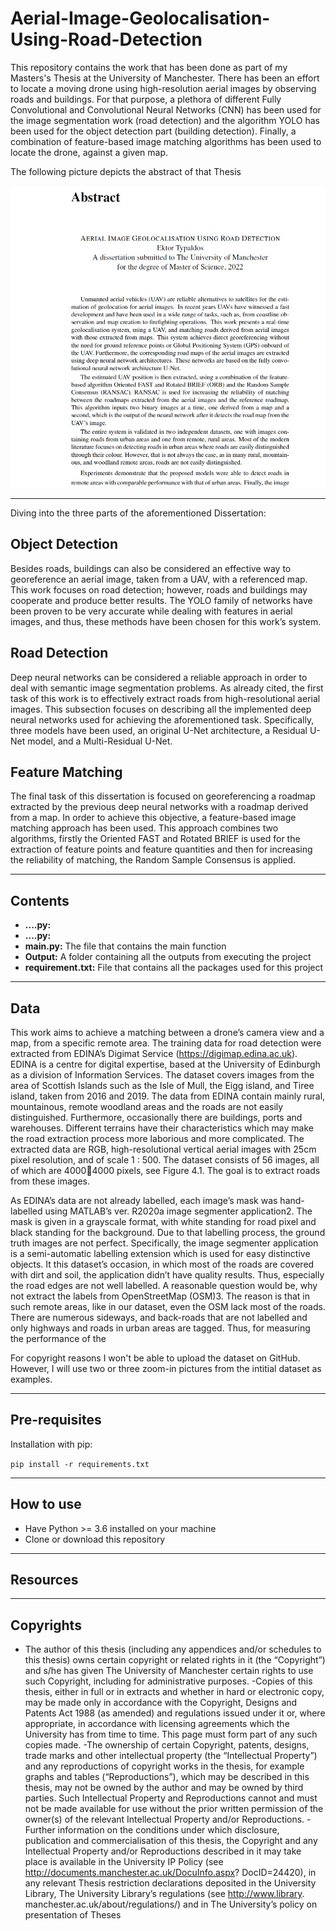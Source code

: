 # Aerial-Image-Geolocalisation-Using-Road-Detection

This repository contains the work that has been done as part of my Masters's Thesis at the University of Manchester. There has been an effort to locate a moving drone using high-resolution aerial images by observing roads and buildings. For that purpose, a plethora of different Fully Convolutional and Convolutional Neural Networks (CNN) has been used for the image segmentation work (road detection) and the algorithm YOLO has been used for the object detection part (building detection). Finally, a combination of feature-based image matching algorithms has been used to locate the drone, against a given map.


The following picture depicts the abstract of that Thesis

![Thesis Abstract](https://github.com/TypEktor/Aerial-Image-Geolocalisation-Using-Road-Detection/blob/main/Abstract.jpg?raw=true)

---

Diving into the three parts of the aforementioned Dissertation:

## Object Detection

Besides roads, buildings can also be considered an effective way to georeference an aerial image, taken from a UAV, with a referenced map. This work focuses on road
detection; however, roads and buildings may cooperate and produce better results. The YOLO family of networks have been proven to be very accurate while dealing with
features in aerial images, and thus, these methods have been chosen for this work’s system.

## Road Detection

Deep neural networks can be considered a reliable approach in order to deal with semantic image segmentation problems. As already cited, the first task of this work is
to effectively extract roads from high-resolutional aerial images. This subsection focuses on describing all the implemented deep neural networks used for achieving the aforementioned task. Specifically, three models have been used, an original U-Net architecture, a Residual U-Net model, and a Multi-Residual U-Net.


## Feature Matching

The final task of this dissertation is focused on georeferencing a roadmap extracted by the previous deep neural networks with a roadmap derived from a map. In order to achieve this objective, a feature-based image matching approach has been used. This approach combines two algorithms, firstly the Oriented FAST and Rotated BRIEF is
used for the extraction of feature points and feature quantities and then for increasing the reliability of matching, the Random Sample Consensus is applied.



---

## Contents
- **....py:**  
- **....py:** 
- **main.py:** The file that contains the main function
- **Output:** A folder containing all the outputs from executing the project
- **requirement.txt:** File that contains all the packages used for this project

---

## Data
This work aims to achieve a matching between a drone’s camera view and a map, from a specific remote area. The training data for road detection were extracted from EDINA’s Digimat Service (https://digimap.edina.ac.uk). EDINA is a centre for digital expertise, based at the University of Edinburgh as a division of Information Services. The dataset covers images from the area of Scottish Islands such as the Isle of Mull, the Eigg island, and Tiree island, taken from 2016 and 2019. The data from EDINA contain mainly rural, mountainous, remote woodland areas and the roads are not easily distinguished. Furthermore, occasionally there are buildings, ports and warehouses. Different terrains have their characteristics which may make the road extraction process more laborious and more complicated. The extracted data are RGB, high-resolutional vertical aerial images with 25cm pixel resolution, and of scale 1 : 500. The dataset consists of 56 images, all of which are 40004000 pixels, see Figure 4.1. The goal is to extract roads from these images.


As EDINA’s data are not already labelled, each image’s mask was hand-labelled using MATLAB’s ver. R2020a image segmenter application2. The mask is given
in a grayscale format, with white standing for road pixel and black standing for the background. Due to that labelling process, the ground truth images are not perfect. Specifically, the image segmenter application is a semi-automatic labelling extension which is used for easy distinctive objects. It this dataset’s occasion, in which most of the roads are covered with dirt and soil, the application didn’t have quality results. Thus, especially the road edges are not well labelled. A reasonable question would be, why not extract the labels from OpenStreetMap (OSM)3. The reason is that in such remote areas, like in our dataset, even the OSM lack most of the roads. There are numerous sideways, and back-roads that are not labelled and only highways and roads in urban areas are tagged. Thus, for measuring the performance of the

For copyright reasons I won't be able to upload the dataset on GitHub. However, I will use two or three zoom-in pictures from the intitial dataset as examples.

---

## Pre-requisites


Installation with pip:

```pip install -r requirements.txt```

---

## How to use
- Have Python >= 3.6 installed on your machine
- Clone or download this repository

---

## Resources

---

## Copyrights
- The author of this thesis (including any appendices and/or schedules to this thesis)
owns certain copyright or related rights in it (the “Copyright”) and s/he has
given The University of Manchester certain rights to use such Copyright, including
for administrative purposes.
-Copies of this thesis, either in full or in extracts and whether in hard or electronic
copy, may be made only in accordance with the Copyright, Designs and Patents
Act 1988 (as amended) and regulations issued under it or, where appropriate,
in accordance with licensing agreements which the University has from time to
time. This page must form part of any such copies made.
-The ownership of certain Copyright, patents, designs, trade marks and other intellectual
property (the “Intellectual Property”) and any reproductions of copyright
works in the thesis, for example graphs and tables (“Reproductions”), which
may be described in this thesis, may not be owned by the author and may be
owned by third parties. Such Intellectual Property and Reproductions cannot
and must not be made available for use without the prior written permission of
the owner(s) of the relevant Intellectual Property and/or Reproductions.
-Further information on the conditions under which disclosure, publication and
commercialisation of this thesis, the Copyright and any Intellectual Property
and/or Reproductions described in it may take place is available in the University
IP Policy (see http://documents.manchester.ac.uk/DocuInfo.aspx?
DocID=24420), in any relevant Thesis restriction declarations deposited in the
University Library, The University Library’s regulations (see http://www.library.
manchester.ac.uk/about/regulations/) and in The University’s policy on
presentation of Theses
